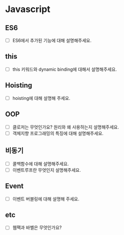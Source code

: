 # Javascript

## ES6

- [ ] ES6에서 추가된 기능에 대해 설명해주세요.

## this

- [ ] this 키워드와 dynamic binding에 대해서 설명해주세요.

## Hoisting

- [ ] hoisting에 대해 설명해 주세요.

## OOP

- [ ] 클로저는 무엇인가요? 원리와 왜 사용하는지 설명해주세요.
- [ ] 객체지향 프로그래밍의 특징에 대해 설명해주세요.

## 비동기

- [ ] 콜백함수에 대해 설명해주세요.
- [ ] 이벤트루프란 무엇인지 설명해주세요.

## Event

- [ ] 이벤트 버블링에 대해 설명해 주세요.

## etc

- [ ] 웹팩과 바벨은 무엇인가요?
